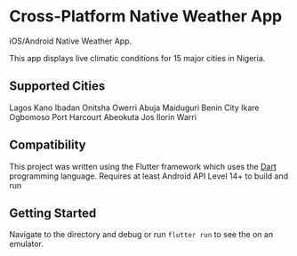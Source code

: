 # Cross-Platform Native Weather App

iOS/Android Native Weather App.

This app displays live climatic conditions for 15 major cities in Nigeria.

## Supported Cities

Lagos
Kano
Ibadan
Onitsha
Owerri
Abuja
Maiduguri
Benin City
Ikare
Ogbomoso
Port Harcourt
Abeokuta
Jos
Ilorin
Warri

## Compatibility

This project was written using the Flutter framework which uses the [Dart](https://dart.dev) programming language. Requires at least Android API Level 14+ to build and run

## Getting Started

Navigate to the directory and debug or run `flutter run` to see the on an emulator.